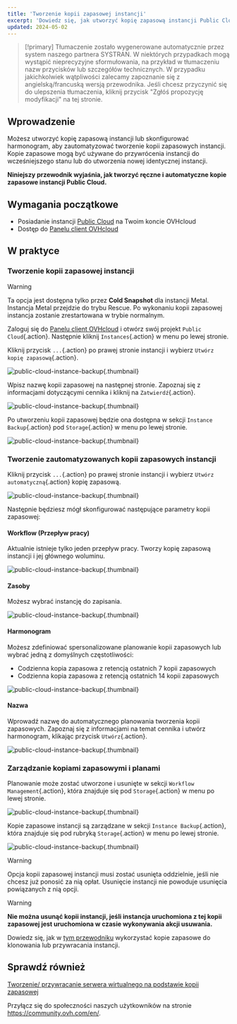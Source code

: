 ```yaml
---
title: 'Tworzenie kopii zapasowej instancji'
excerpt: 'Dowiedz się, jak utworzyć kopię zapasową instancji Public Cloud w Panelu klienta OVHcloud'
updated: 2024-05-02
---
```


> [!primary]
> Tłumaczenie zostało wygenerowane automatycznie przez system naszego partnera SYSTRAN. W niektórych przypadkach mogą wystąpić nieprecyzyjne sformułowania, na przykład w tłumaczeniu nazw przycisków lub szczegółów technicznych. W przypadku jakichkolwiek wątpliwości zalecamy zapoznanie się z angielską/francuską wersją przewodnika. Jeśli chcesz przyczynić się do ulepszenia tłumaczenia, kliknij przycisk "Zgłóś propozycję modyfikacji" na tej stronie.
> 

## Wprowadzenie

Możesz utworzyć kopię zapasową instancji lub skonfigurować harmonogram, aby zautomatyzować tworzenie kopii zapasowych instancji. Kopie zapasowe mogą być używane do przywrócenia instancji do wcześniejszego stanu lub do utworzenia nowej identycznej instancji.

**Niniejszy przewodnik wyjaśnia, jak tworzyć ręczne i automatyczne kopie zapasowe instancji Public Cloud.**

## Wymagania początkowe

- Posiadanie instancji [Public Cloud](https://www.ovhcloud.com/pl/public-cloud/) na Twoim koncie OVHcloud
- Dostęp do [Panelu client OVHcloud](https://www.ovh.com/auth/?action=gotomanager&from=https://www.ovh.pl/&ovhSubsidiary=pl)

## W praktyce

### Tworzenie kopii zapasowej instancji

> [!warning]
> Ta opcja jest dostępna tylko przez **Cold Snapshot** dla instancji Metal. Instancja Metal przejdzie do trybu Rescue. Po wykonaniu kopii zapasowej instancja zostanie zrestartowana w trybie normalnym.
>

Zaloguj się do [Panelu client OVHcloud](https://www.ovh.com/auth/?action=gotomanager&from=https://www.ovh.pl/&ovhSubsidiary=pl) i otwórz swój projekt `Public Cloud`{.action}. Następnie kliknij `Instances`{.action} w menu po lewej stronie.

Kliknij przycisk `...`{.action} po prawej stronie instancji i wybierz `Utwórz kopię zapasową`{.action}.

![public-cloud-instance-backup](images/createbackup1.png){.thumbnail}

Wpisz nazwę kopii zapasowej na następnej stronie. Zapoznaj się z informacjami dotyczącymi cennika i kliknij na `Zatwierdź`{.action}.

![public-cloud-instance-backup](images/createbackup2.png){.thumbnail}

Po utworzeniu kopii zapasowej będzie ona dostępna w sekcji `Instance Backup`{.action} pod `Storage`{.action} w menu po lewej stronie.

![public-cloud-instance-backup](images/createbackup3.png){.thumbnail}

### Tworzenie zautomatyzowanych kopii zapasowych instancji

Kliknij przycisk `...`{.action} po prawej stronie instancji i wybierz `Utwórz automatyczną`{.action} kopię zapasową.

![public-cloud-instance-backup](images/createbackup4.png){.thumbnail}

Następnie będziesz mógł skonfigurować następujące parametry kopii zapasowej:

#### **Workflow (Przepływ pracy)** 

Aktualnie istnieje tylko jeden przepływ pracy. Tworzy kopię zapasową instancji i jej głównego woluminu.

![public-cloud-instance-backup](images/createbackup5.png){.thumbnail}

#### **Zasoby** 

Możesz wybrać instancję do zapisania.

![public-cloud-instance-backup](images/createbackup6.png){.thumbnail}

#### **Harmonogram** 

Możesz zdefiniować spersonalizowane planowanie kopii zapasowych lub wybrać jedną z domyślnych częstotliwości:

- Codzienna kopia zapasowa z retencją ostatnich 7 kopii zapasowych
- Codzienna kopia zapasowa z retencją ostatnich 14 kopii zapasowych

![public-cloud-instance-backup](images/createbackup7.png){.thumbnail}

#### **Nazwa** 

Wprowadź nazwę do automatycznego planowania tworzenia kopii zapasowych. Zapoznaj się z informacjami na temat cennika i utwórz harmonogram, klikając przycisk `Utwórz`{.action}.
 
![public-cloud-instance-backup](images/createbackup8.png){.thumbnail}

### Zarządzanie kopiami zapasowymi i planami

Planowanie może zostać utworzone i usunięte w sekcji `Workflow Management`{.action}, która znajduje się pod `Storage`{.action} w menu po lewej stronie.

![public-cloud-instance-backup](images/createbackup9.png){.thumbnail}

Kopie zapasowe instancji są zarządzane w sekcji `Instance Backup`{.action}, która znajduje się pod rubryką `Storage`{.action} w menu po lewej stronie.

![public-cloud-instance-backup](images/createbackup10.png){.thumbnail}

> [!warning]
> Opcja kopii zapasowej instancji musi zostać usunięta oddzielnie, jeśli nie chcesz już ponosić za nią opłat. Usunięcie instancji nie powoduje usunięcia powiązanych z nią opcji.
>

> [!warning]
> **Nie można usunąć kopii instancji, jeśli instancja uruchomiona z tej kopii zapasowej jest uruchomiona w czasie wykonywania akcji usuwania.**

Dowiedz się, jak w [tym przewodniku](/pages/public_cloud/compute/create_restore_a_virtual_server_with_a_backup) wykorzystać kopie zapasowe do klonowania lub przywracania instancji.

## Sprawdź również

[Tworzenie/ przywracanie serwera wirtualnego na podstawie kopii zapasowej](/pages/public_cloud/compute/create_restore_a_virtual_server_with_a_backup)

Przyłącz się do społeczności naszych użytkowników na stronie <https://community.ovh.com/en/>.